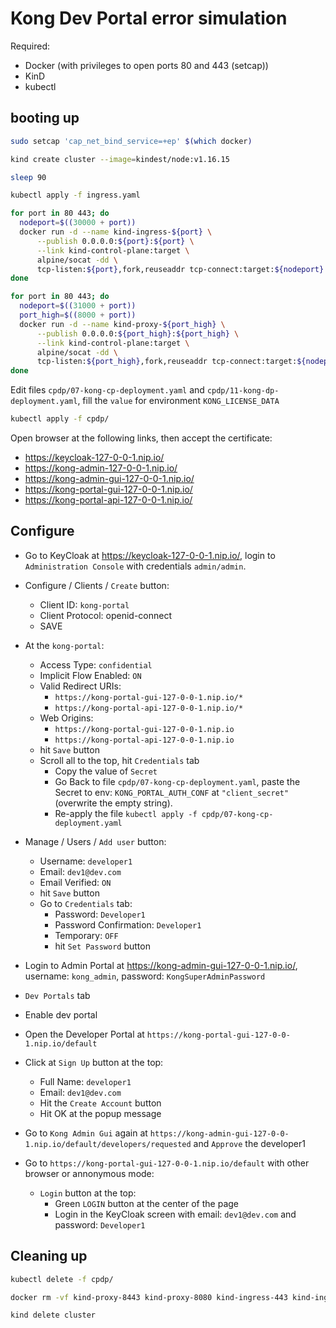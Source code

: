 # Kong Dev Portal error simulation

Required:

- Docker (with privileges to open ports 80 and 443 (setcap))
- KinD
- kubectl


## booting up

```bash
sudo setcap 'cap_net_bind_service=+ep' $(which docker)

kind create cluster --image=kindest/node:v1.16.15

sleep 90

kubectl apply -f ingress.yaml

for port in 80 443; do
  nodeport=$((30000 + port))
  docker run -d --name kind-ingress-${port} \
      --publish 0.0.0.0:${port}:${port} \
      --link kind-control-plane:target \
      alpine/socat -dd \
      tcp-listen:${port},fork,reuseaddr tcp-connect:target:${nodeport}
done

for port in 80 443; do
  nodeport=$((31000 + port))
  port_high=$((8000 + port))
  docker run -d --name kind-proxy-${port_high} \
      --publish 0.0.0.0:${port_high}:${port_high} \
      --link kind-control-plane:target \
      alpine/socat -dd \
      tcp-listen:${port_high},fork,reuseaddr tcp-connect:target:${nodeport}
done
```

Edit files `cpdp/07-kong-cp-deployment.yaml` and `cpdp/11-kong-dp-deployment.yaml`, fill the `value` for environment `KONG_LICENSE_DATA`

```bash
kubectl apply -f cpdp/
```

Open browser at the following links, then accept the certificate:

- https://keycloak-127-0-0-1.nip.io/
- https://kong-admin-127-0-0-1.nip.io/
- https://kong-admin-gui-127-0-0-1.nip.io/
- https://kong-portal-gui-127-0-0-1.nip.io/
- https://kong-portal-api-127-0-0-1.nip.io/

## Configure

- Go to KeyCloak at https://keycloak-127-0-0-1.nip.io/, login to `Administration Console` with credentials `admin/admin`.
- Configure / Clients / `Create` button:
    - Client ID: `kong-portal`
    - Client Protocol: openid-connect
    - SAVE
- At the `kong-portal`:
    - Access Type: `confidential`
    - Implicit Flow Enabled: `ON`
    - Valid Redirect URIs:
        - `https://kong-portal-gui-127-0-0-1.nip.io/*`
        - `https://kong-portal-api-127-0-0-1.nip.io/*`
    - Web Origins:
        - `https://kong-portal-gui-127-0-0-1.nip.io`
        - `https://kong-portal-api-127-0-0-1.nip.io`
    - hit `Save` button
    - Scroll all to the top, hit `Credentials` tab
        - Copy the value of `Secret`
        - Go Back to file `cpdp/07-kong-cp-deployment.yaml`, paste the Secret to env: `KONG_PORTAL_AUTH_CONF` at `"client_secret"` (overwrite the empty string).
        - Re-apply the file `kubectl apply -f cpdp/07-kong-cp-deployment.yaml`
- Manage / Users / `Add user` button:
    - Username: `developer1`
    - Email: `dev1@dev.com`
    - Email Verified: `ON`
    - hit `Save` button
    - Go to `Credentials` tab:
        - Password: `Developer1`
        - Password Confirmation: `Developer1`
        - Temporary: `OFF`
        - hit `Set Password` button


- Login to Admin Portal at https://kong-admin-gui-127-0-0-1.nip.io/, username: `kong_admin`, password: `KongSuperAdminPassword`
- `Dev Portals` tab
- Enable dev portal

- Open the Developer Portal at `https://kong-portal-gui-127-0-0-1.nip.io/default`
- Click at `Sign Up` button at the top:
    - Full Name: `developer1`
    - Email: `dev1@dev.com`
    - Hit the `Create Account` button
    - Hit OK at the popup message

- Go to `Kong Admin Gui` again at `https://kong-admin-gui-127-0-0-1.nip.io/default/developers/requested` and `Approve` the developer1

- Go to `https://kong-portal-gui-127-0-0-1.nip.io/default` with other browser or annonymous mode:
    - `Login` button at the top:
        - Green `LOGIN` button at the center of the page
        - Login in the KeyCloak screen with email: `dev1@dev.com` and password: `Developer1`

## Cleaning up

```bash
kubectl delete -f cpdp/

docker rm -vf kind-proxy-8443 kind-proxy-8080 kind-ingress-443 kind-ingress-80

kind delete cluster
```
